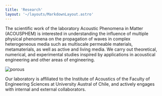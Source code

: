 ```yaml
---
title: 'Research'
layout: '~/layouts/MarkdownLayout.astro'
---
```


The scientific work of the laboratory Acoustic Phenomena in Matter (ACOUSPHEM) is interested in understanding the influence of multiple physical phenomena on the propagation of waves in complex heterogeneous media such as multiscale permeable materials, metamaterials, as well as active and living media. We carry out theoretical, numerical, and experimental studies inspired by applications in acoustical engineering and other areas of engineering.

![porous](https://images.squarespace-cdn.com/content/v1/5026e1dc24aca5fd6f48ddc0/1465358682123-G29AW7JGIJBYVDU1V1BV/CelGard0009P.jpg?format=1500w)

Our laboratory is affiliated to the Institute of Acoustics of the Faculty of Engineering Sciences at University Austral of Chile, and actively engages with internal and external collaborators.